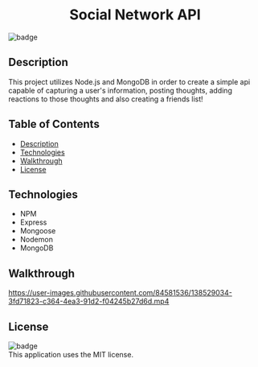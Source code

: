 #  <h1 align="center">Social Network API</h1>

  ![badge](https://img.shields.io/badge/license-MIT-blue)<br>
  
  ## Description
This project utilizes Node.js and MongoDB in order to create a simple api capable of capturing a user's information, posting thoughts, adding reactions to those thoughts and also creating a friends list! 
  <br>
  
  ## Table of Contents
  - [Description](#description)
  - [Technologies](#technologies)
  - [Walkthrough](#walkthrough)
  - [License](#license)

  ## Technologies
 - NPM
 - Express
 - Mongoose
 - Nodemon
 - MongoDB

  ## Walkthrough

https://user-images.githubusercontent.com/84581536/138529034-3fd71823-c364-4ea3-91d2-f04245b27d6d.mp4

 ## License
  ![badge](https://img.shields.io/badge/license-MIT-blue)<br>
 This application uses the MIT license.
